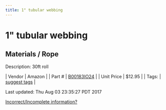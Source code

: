 ```yaml
---
title: 1" tubular webbing
---
```


# 1" tubular webbing
## Materials / Rope
Description: 	30ft roll 

| Vendor | Amazon | 
| Part # | [B00183IO24](https://www.amazon.com/gp/product/B004AGOHT0/ref=oh_aui_detailpage_o02_s00?ie=UTF8&psc=1) | 
| Unit Price | $12.95 | 
| Tags: | [suggest tags](https://docs.google.com/forms/d/e/1FAIpQLSeWyY8v3RgOty-MyWmh9U0iivNYN_molChYyS-0U-o-kOAv_g/viewform) | 

Last updated: Thu Aug 03 23:35:27 PDT 2017

 [Incorrect/Incomplete information?](https://docs.google.com/forms/d/e/1FAIpQLSeWyY8v3RgOty-MyWmh9U0iivNYN_molChYyS-0U-o-kOAv_g/viewform)